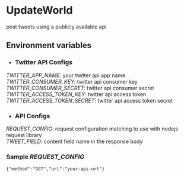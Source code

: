 # UpdateWorld
post tweets using a publicly available api

## Environment variables

- ### Twitter API Configs
_TWITTER_APP_NAME_: your twitter api app name  
_TWITTER_CONSUMER_KEY_: twitter api consumer key  
_TWITTER_CONSUMER_SECRET_: twitter api consumer secret  
_TWITTER_ACCESS_TOKEN_KEY_: twitter api access token  
_TWITTER_ACCESS_TOKEN_SECRET_: twitter api access token secret    
 - ### API Configs  
_REQUEST_CONFIG_: request configuration matching to use with nodejs request library  
_TWEET_FIELD_: content field name in the response body

### Sample _REQUEST_CONFIG_
```{"method":"GET","url":"your-api-url"}```
